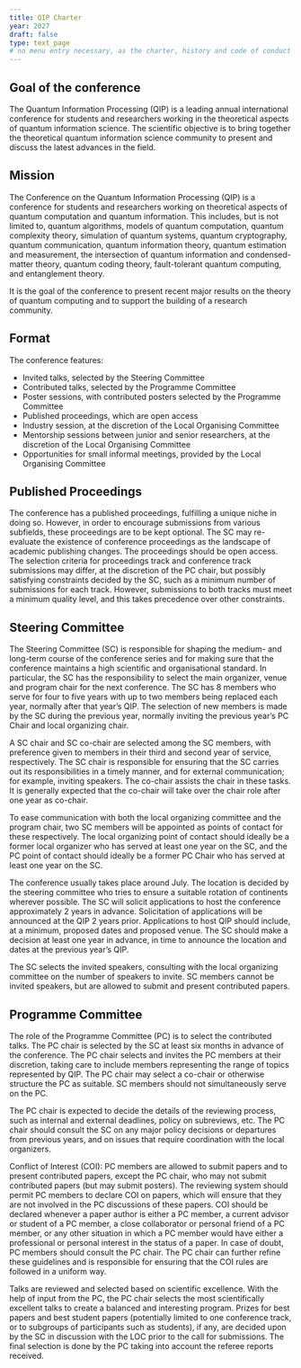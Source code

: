 ```yaml
---
title: QIP Charter
year: 2027
draft: false
type: text_page
# no menu entry necessary, as the charter, history and code of conduct are accessible from the links in the footer
---
```



## Goal of the conference

The Quantum Information Processing (QIP) is a leading annual international conference for students and researchers working in the theoretical aspects of quantum information science. The scientific objective is to bring together the theoretical quantum information science community to present and discuss the latest advances in the field.

## Mission

The Conference on the Quantum Information Processing (QIP) is a conference for students and researchers working on theoretical aspects of quantum computation and quantum information. This includes, but is not limited to, quantum algorithms, models of quantum computation, quantum complexity theory, simulation of quantum systems, quantum cryptography, quantum communication, quantum information theory, quantum estimation and measurement, the intersection of quantum information and condensed-matter theory, quantum coding theory, fault-tolerant quantum computing, and entanglement theory.

It is the goal of the conference to present recent major results on the theory of quantum computing and to support the building of a research community.

## Format
The conference features:
- Invited talks, selected by the Steering Committee
- Contributed talks, selected by the Programme Committee
- Poster sessions, with contributed posters selected by the Programme Committee
- Published proceedings, which are open access
- Industry session, at the discretion of the Local Organising Committee
- Mentorship sessions between junior and senior researchers, at the discretion of the Local Organising Committee
- Opportunities for small informal meetings, provided by the Local Organising Committee


## Published Proceedings
The conference has a published proceedings, fulfilling a unique niche in doing so. However, in order to encourage submissions from various subfields, these proceedings are to be kept optional. The SC may re-evaluate the existence of conference proceedings as the landscape of academic publishing changes. The proceedings should be open access. The selection criteria for proceedings track and conference track submissions may differ, at the discretion of the PC chair, but possibly satisfying constraints decided by the SC, such as a minimum number of submissions for each track. However, submissions to both tracks must meet a minimum quality level, and this takes precedence over other constraints.

## Steering Committee
The Steering Committee (SC) is responsible for shaping the medium- and long-term course of the conference series and for making sure that the conference maintains a high scientific and organisational standard. In particular, the SC has the responsibility to select the main organizer, venue and program chair for the next conference. The SC has 8 members who serve for four to five years with up to two members being replaced each year, normally after that year’s QIP. The selection of new members is made by the SC during the previous year, normally inviting the previous year’s PC Chair and local organizing chair. 

A SC chair and SC co-chair are selected among the SC members, with preference given to members in their third and second year of service, respectively. The SC chair is responsible for ensuring that the SC carries out its responsibilities in a timely manner, and for external communication; for example, inviting speakers. The co-chair assists the chair in these tasks. It is generally expected that the co-chair will take over the chair role after one year as co-chair.

To ease communication with both the local organizing committee and the program chair, two SC members will be appointed as points of contact for these respectively. The local organizing point of contact should ideally be a former local organizer who has served at least one year on the SC, and the PC point of contact should ideally be a former PC Chair who has served at least one year on the SC.

The conference usually takes place around July. The location is decided by the steering committee who tries to ensure a suitable rotation of continents wherever possible. The SC will solicit applications to host the conference approximately 2 years in advance. Solicitation of applications will be announced at the QIP 2 years prior. Applications to host QIP should include, at a minimum, proposed dates and proposed venue. The SC should make a decision at least one year in advance, in time to announce the location and dates at the previous year’s QIP. 

The SC selects the invited speakers, consulting with the local organizing committee on the number of speakers to invite. SC members cannot be invited speakers, but are allowed to submit and present contributed papers.


## Programme Committee
The role of the Programme Committee (PC) is to select the contributed talks. The PC chair is selected by the SC at least six months in advance of the conference. The PC chair selects and invites the PC members at their discretion, taking care to include members representing the range of topics represented by QIP.  The PC chair may select a co-chair or otherwise structure the PC as suitable.  SC members should not simultaneously serve on the PC.

The PC chair is expected to decide the details of the reviewing process, such as internal and external deadlines, policy on subreviews, etc.  The PC chair should consult the SC on any major  policy decisions or departures from previous years, and on issues that require coordination with the local organizers.

Conflict of Interest (COI): PC members are allowed to submit papers and to present contributed papers, except the PC chair, who may not submit contributed papers (but may submit posters).  The reviewing system should permit PC members to declare COI on papers, which will ensure that they are not involved in the PC discussions of these papers.  COI should be declared whenever a paper author is either a PC member, a current advisor or student of a PC member, a close collaborator or personal friend of a PC member, or any other situation in which a PC member would have either a professional or personal interest in the status of a paper.  In case of doubt, PC members should consult the PC chair.  The PC chair can further refine these guidelines and is responsible for ensuring that the COI rules are followed in a uniform way.

Talks are reviewed and selected based on scientific excellence. With the help of input from the PC, the PC chair selects the most scientifically excellent talks to create a balanced and interesting program.  Prizes for best papers and best student papers (potentially limited to one conference track, or to subgroups of participants such as students), if any, are decided upon by the SC in discussion with the LOC prior to the call for submissions. The final selection is done by the PC taking into account the referee reports received.